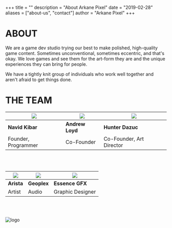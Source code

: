+++
title = ""
description = "About Arkane Pixel"
date = "2019-02-28"
aliases = ["about-us", "contact"]
author = "Arkane Pixel"
+++

# ABOUT

We are a game dev studio trying our best to make polished, high-quality game content. Sometimes unconventional, sometimes eccentric, and that's okay. We love games and see them for the art-form they are and the unique experiences they can bring for people.

We have a tightly knit group of individuals who work well together and aren't afraid to get things done.

# THE TEAM

| ![](/images/de1b5dd.png) | ![](/images/cbdcfc8.jpg) | ![](/images/999f837.jpg) |
| -------- | -------- | -------- |
| **Navid Kibar** | **Andrew Loyd** | **Hunter Dazuc** |
| Founder, Programmer | Co-Founder  | Co-Founder, Art Director |

</br></br>

| ![](/images/a9016cf.jpg) | ![](/images/fb52bd4.png) | ![](/images/6c192d9.png) |
| -------- | -------- | -------- |
| **Arista** | **Geoplex** | **Essence GFX** |
| Artist | Audio  | Graphic Designer |

</br></br>

![logo](/images/logo_full.png)